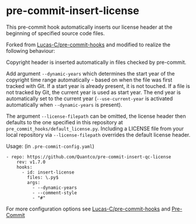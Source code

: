 # pre-commit-insert-license
This pre-commit hook automatically inserts our license header at the beginning of specified source code files.

Forked from [Lucas-C/pre-commit-hooks](https://github.com/Lucas-C/pre-commit-hooks) and modified to realize the following behaviour:

Copyright header is inserted automatically in files checked by pre-commit.

Add argument `--dynamic-years` which determines the start year of the copyright time range automatically - based on when
the file was first tracked with Git. If a start year is already present, it is not touched.
If a file is not tracked by Git, the current year is used as start year.
The end year is automatically set to the current year
(`--use-current-year` is activated automatically when `--dynamic-years` is present).

The argument `--license-filepath` can be omitted, the license header then defaults to the one specified in this repository at `pre_commit_hooks/default_license.py`.
Including a LICENSE file from your local repository via `--license-filepath` overrides the default license header.

Usage: (in `.pre-commit-config.yaml`)

```
- repo: https://github.com/Quantco/pre-commit-insert-qc-license
    rev: v1.7.0
    hooks:
      - id: insert-license
        files: \.py$
        args:
          - --dynamic-years
          - --comment-style
          - "#"
```

For more configuration options see [Lucas-C/pre-commit-hooks](https://github.com/Lucas-C/pre-commit-hooks) and [Pre-Commit](https://pre-commit.com/)
